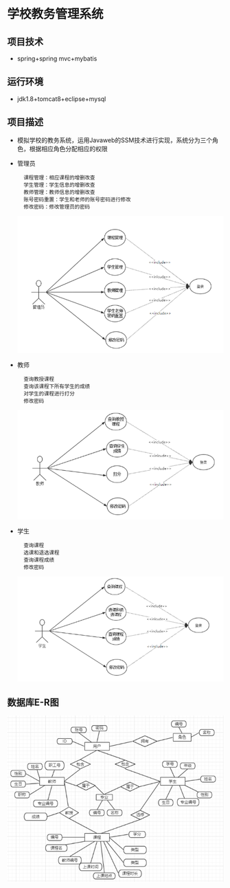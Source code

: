 # 学校教务管理系统

## 项目技术

- spring+spring mvc+mybatis

## 运行环境

- jdk1.8+tomcat8+eclipse+mysql

## 项目描述

- 模拟学校的教务系统，运用Javaweb的SSM技术进行实现，系统分为三个角色，根据相应角色分配相应的权限

- 管理员

        课程管理：相应课程的增删改查
        学生管理：学生信息的增删改查
        教师管理：教师信息的增删改查
        账号密码重置：学生和老师的账号密码进行修改
        修改密码：修改管理员的密码

  ![管理员用例图](img-storeage/admin.png)

- 教师

        查询教授课程
        查询该课程下所有学生的成绩
        对学生的课程进行打分
        修改密码

  ![教师用例图](img-storeage/teacher.png)

- 学生

        查询课程
        选课和退选课程
        查询课程成绩
        修改密码

  ![学生用例图](img-storeage/student.png)

## 数据库E-R图

![学生用例图](img-storeage/ER.png)
